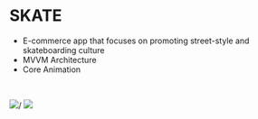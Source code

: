 # SKATE
- E-commerce app that focuses on promoting street-style and skateboarding culture
- MVVM Architecture
- Core Animation
<br />

![](https://github.com/xcalimur/SKATE/blob/main/skate_demo_1.gif)/
![](https://github.com/xcalimur/SKATE/blob/main/skate_demo_2.gif)
